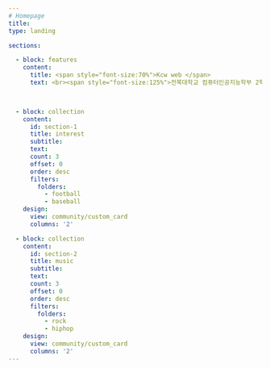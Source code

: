 ```yaml
---
# Homepage
title:
type: landing

sections:

  - block: features
    content:
      title: <span style="font-size:70%">Kcw web </span>
      text: <br><span style="font-size:125%">전북대학교 컴퓨터인공지능학부 2학년 김찬우의 홈페이지에 오신 것을 환영합니다.</span> <br><br>
        


  - block: collection
    content:
      id: section-1
      title: interest
      subtitle:
      text:
      count: 3
      offset: 0
      order: desc
      filters:
        folders:
          - football
          - baseball
    design:
      view: community/custom_card
      columns: '2'

  - block: collection
    content:
      id: section-2
      title: music
      subtitle:
      text:
      count: 3
      offset: 0
      order: desc
      filters:
        folders:
          - rock
          - hiphop
    design:
      view: community/custom_card
      columns: '2'
---
```

